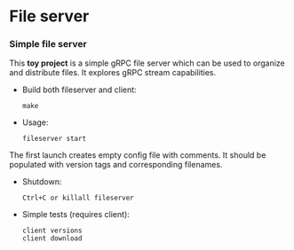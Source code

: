 # File server

### Simple file server

This **toy project** is a simple gRPC file server which can be used to organize and distribute files. It explores gRPC stream capabilities.

*    Build both fileserver and client:

         make

*    Usage:

         fileserver start

The first launch creates empty config file with comments. It should be populated with version tags and corresponding filenames.

*    Shutdown:

         Ctrl+C or killall fileserver

*    Simple tests (requires client):

         client versions
         client download
